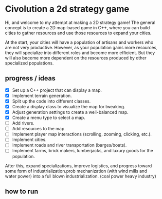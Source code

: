 # Civolution a 2d strategy game

Hi, and welcome to my attempt at making a 2D strategy game!
The general concept is to create a 2D map-based game in C++, where you can build cities to gather resources and use those resources to expand your cities.

At the start, your cities will have a population of artisans and workers who are not very productive. However, as your population gains more resources, they will specialize into different roles and become more efficient. But they will also become more dependent on the resources produced by other specialized populations.

## progress / ideas

- [X] Set up a C++ project that can display a map.
- [X] Implement terrain generation.
- [X] Split up the code into different classes.
- [X] Create a display class to visualize the map for tweaking.
- [X] Adjust generation settings to create a well-balanced map.
- [X] Create a menu type to select a map.
- [ ] Add rivers.
- [ ] Add resources to the map.
- [ ] Implement player map interactions (scrolling, zooming, clicking, etc.).
- [ ] Implement cities.
- [ ] Implement roads and river transportation (barges/boats).
- [ ] Implement farms, brick makers, lumberjacks, and luxury goods for the population.

After this, expand specializations, improve logistics, and progress toward some form of industrialization.prob mechanization (with wind mills and water power) into a full blown industrialization. (coal power heavy industry)

## how to run

